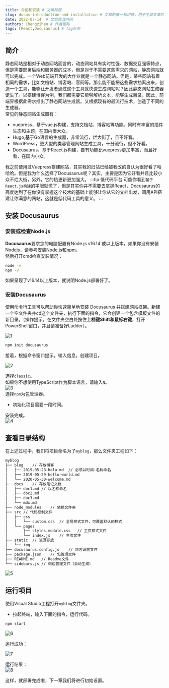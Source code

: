 ```yaml
---
title: 介绍和安装 # 文章标题
slug: docus-introduction-and-installation # 文章的唯一标识符，用于生成文章的链接
date: 2022-07-14  # 文章修改时间
authors: Chengzihan # 作者昵称
tags: [React,Docusaurus] # Tag标签
---
```

## 简介

静态网站是相对于动态网站而言的，动态网站具有实时性强、数据交互强等特点，但是需要部署后端和服务器的成本，但是对于不需要这些需求的网站，静态网站就可以完成。一个Web前端开发的大作业就是一个静态网站。但是，某些网站有着相同的需求，比如文档站、博客站、官网等。那么能不能把这些需求抽离出来，创造一个工具，能够让开发者通过这个工具就快速生成网站呢？因此静态网站生成器诞生了。以搭建博客为例，我们都需要它能够解析文本，能够生成目录，因此，前端界根据此需求推出了静态网站生成器。又根据现有的最流行技术，创造了不同的生成器。  
常见的静态网站生成器有：  

- vuepress，基于vue.js构建，支持文档站、博客站等功能。同时有丰富的插件生态和主题，在国内很大众。  
- Hugo,基于Go语言的生成器，非常流行，烂大街了，且不好看。  
- WordPress，更大型的类容管理网站生成工具，十分流行，但不好看。
- Docusaurus，基于React.js构建，自有功能比vuepress更加丰富，而且好看，在国内小众。

我之前使用过Vuepress搭建网站，其实我的旧站已经被我改的自认为很好看了哈哈哈。但是我为什么选择了Docusaurus呢？其实，主要是因为它好看并且比较小众不烂大街，另外，它的热更新更加强大。
:::tip 低代码平台
可能你看到`基于React.js构建`的字眼就慌了，但是其实你并不需要去掌握React，Docusaurus的高度达到了在你没有掌握这个技术的基础上能够让你从它的文档出发，调用API搭建让你满意的网站，这就是低代码工具的意义。
:::

## 安装 Docusaurus

### 安装或检查Node.js

**Docusaurus**要求您的电脑配置有Node.js v16.14 或以上版本，如果你没有安装Nodejs，请参考[安装Node.js和npm](../02.FETricks/04.%E5%AE%89%E8%A3%85node.js%E5%92%8Cnpm.md)。  
然后打开cmd检查安装情况：  

```bash
node -v
npm -v
```

如果呈现了v16.14以上版本，就说明Node.js部署好了。  

### 安装Docusaurus

使用命令行工具可以帮助你快速简单地安装 Docusaurus 并搭建网站框架。新建一个空文件夹并cd这个文件夹，执行下面的指令，它会创建一个包含模板文件的新目录。（操作提示，在文件夹空白处按住**上档键Shift和鼠标右键**，打开PowerShell窗口，并且请准备好Ladder）。  

![1](https://jetzihan-img.oss-cn-beijing.aliyuncs.com/blog/1657951738161.png)  

``` bash
npm init docusaurus
```

接着，根据命令窗口提示，输入信息，创建项目。  

![2](https://jetzihan-img.oss-cn-beijing.aliyuncs.com/blog/20220716141425.png)  

选择`classic`。  
如果你不想使用TypeScript作为脚本语言，请输入`N`。  
![3](https://jetzihan-img.oss-cn-beijing.aliyuncs.com/blog/20220716141640.png)  
选择`npm`为包管理器。  

- 初始化项目需要一段时间。  

安装完成。  
![4](https://jetzihan-img.oss-cn-beijing.aliyuncs.com/blog/20220716141916.png)  

## 查看目录结构

在上述过程中，我们将项目命名为了`myblog`，那么文件夹工程如下：  

``` bash
myblog
├── blog    // 存放博客
│   ├── 2019-05-28-hola.md  // 必须以时间-名称命名
│   ├── 2019-05-29-hello-world.md
│   └── 2020-05-30-welcome.md
├── docs    // 存放笔记文档
│   ├── doc1.md // 以名称命名
│   ├── doc2.md
│   ├── doc3.md
│   └── mdx.md
├── node_modules    // 依赖文件夹
├── src // 代码控制文件
│   ├── css 
│   │   └── custom.css  // 全局样式文件，可覆盖默认的样式
│   └── pages
│       ├── styles.module.css   // 主页样式文件
│       └── index.js    // 主页文件
├── static  // 资源存放
│   └── img
├── docusaurus.config.js    // 博客设置文件
├── package.json    // 包管理文件
├── README.md   // Readme文件
└── sidebars.js // 侧边管理文件（自动生成）
```

![5](https://jetzihan-img.oss-cn-beijing.aliyuncs.com/blog/20220716142449.png)  

## 运行项目

使用Visual Studio工程打开`myblog`文件夹。  

- 拉起终端，输入下面的指令，运行代码。  

``` bash
npm start
```

![6](https://jetzihan-img.oss-cn-beijing.aliyuncs.com/blog/1657952892994.png)  

运行成功：  

![7](https://jetzihan-img.oss-cn-beijing.aliyuncs.com/blog/20220716142942.png)  

运行结果：  
![8](https://jetzihan-img.oss-cn-beijing.aliyuncs.com/blog/20220716143024.png)  

这样，就部署完成啦，下一章我们将进行初始设置。  
